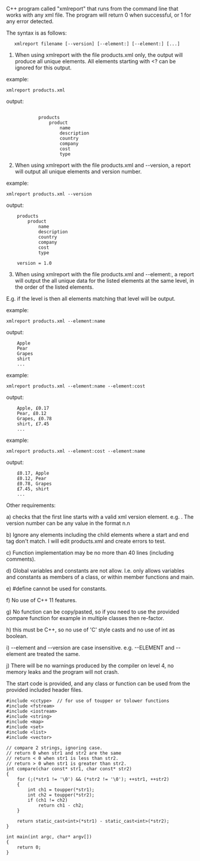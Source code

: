 C++ program called "xmlreport" that runs from the command line that works with any xml file.
The program will return 0 when successful, or 1 for any error detected.

The syntax is as follows:
```
   xmlreport filename [--version] [--element:] [--element:] [...]
```

1. When using xmlreport with the file products.xml only, the output will produce all unique elements. All elements starting with <? can be ignored for this output.

example: 

```
xmlreport products.xml
```

output:

```

            products
                product
                    name
                    description
                    country
                    company
                    cost
                    type
```

2. When using xmlreport with the file products.xml and --version, a report will output all unique elements and version number.

example: 

```
xmlreport products.xml --version
```

output:

```
    products
        product
            name
            description
            country
            company
            cost
            type

    version = 1.0
```

3. When using xmlreport with the file products.xml and --element:, a report will output the all unique data for the listed elements at the same level, in the order of the listed elements.

E.g. if the level is <products><product><name> then all elements matching that level will be output.

example: 

```
xmlreport products.xml --element:name
```

output:

```
    Apple
    Pear
    Grapes
    shirt
    ...
```
example: 

```
xmlreport products.xml --element:name --element:cost
```

output:

```
    Apple, £0.17
    Pear, £0.12
    Grapes, £0.78
    shirt, £7.45
    ...
```
example: 

```
xmlreport products.xml --element:cost --element:name
```

output:

```
    £0.17, Apple
    £0.12, Pear
    £0.78, Grapes
    £7.45, shirt
    ...
```

Other requirements:

a) checks that the first line starts with a valid xml version element. e.g. <?xml version="1.0" encoding="UTF-8"?>. The version number can be any value in the format n.n

b) Ignore any elements including the child elements where a start and end tag don't match. I will edit products.xml and create errors to test.

c) Function implementation may be no more than 40 lines (including comments).

d) Global variables and constants are not allow. I.e. only allows variables and constants as members of a class, or within member functions and main.

e) #define cannot be used for constants.

f) No use of C++ 11 features.

g) No function can be copy/pasted, so if you need to use the provided compare function for example in multiple classes then re-factor.

h) this must be C++, so no use of 'C' style casts and no use of int as boolean.

i) --element and --version are case insensitive. e.g. --ELEMENT and --element are treated the same.

j) There will be no warnings produced by the compiler on level 4, no memory leaks and the program will not crash.


The start code is provided, and any class or function can be used from the provided included header files.

```
#include <cctype>  // for use of toupper or tolower functions
#include <fstream>
#include <iostream>
#include <string>
#include <map>
#include <set>
#include <list>
#include <vector>

// compare 2 strings, ignoring case.
// return 0 when str1 and str2 are the same
// return < 0 when str1 is less than str2.
// return > 0 when str1 is greater than str2.
int compare(char const* str1, char const* str2)
{
    for (;(*str1 != '\0') && (*str2 != '\0'); ++str1, ++str2)
    {
        int ch1 = toupper(*str1);
        int ch2 = toupper(*str2);
        if (ch1 != ch2)
            return ch1 - ch2;
    }

    return static_cast<int>(*str1) - static_cast<int>(*str2);
}

int main(int argc, char* argv[])
{
    return 0;
}
```
